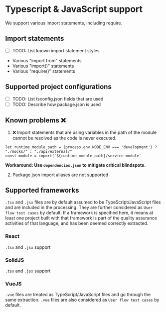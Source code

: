 # Typescript & JavaScript support

We support various import statements, including require.

## Import statements
- [ ] TODO: List known import statement styles

- Various "import from" statements
- Various "import()" statements
- Various "require()" statements


## Supported project configurations

- [ ] TODO: List tsconfig.json fields that are used
- [ ] TODO: Describe how package.json is used

## Known problems ❌

1. ❌ Import statements that are using variables in the path of the module cannot be resolved as the code is never executed.

```
let runtime_module_path = (process.env.NODE_ENV === 'development') ? "./mocks/" : "./api/external/"
const module = import(`${runtime_module_path}/service-module`
```

**Workaround: Use `dependencies.json` to mitigate critical blindspots.** 

2. Package.json import aliases are not supported

## Supported frameworks

`.tsx` and `.jsx` files are by default assumed to be TypeScript/JavaScript files and are included in the processing. They are further considered as `User flow test cases` by default. If a framework is specified here, it means at least one project built with that framework is part of the quality assurance activities of that language, and has been deemed correctly extracted.

### React 

`.tsx` and `.jsx` support

### SolidJS

`.tsx` and `.jsx` support

### VueJS
`.vue` files are treated as TypeScript/JavaScript files and go through the same extraction. `.vue` files are also considered as `User flow test cases` by default.

